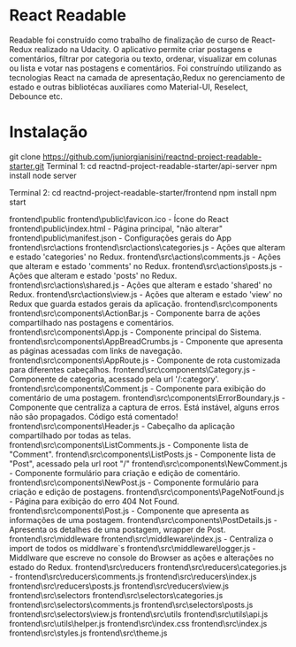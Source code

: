 # React Readable

Readable foi construído como trabalho de finalização de curso de React-Redux realizado na Udacity. O aplicativo permite criar postagens e comentários, filtrar por categoria ou texto, ordenar, visualizar em colunas ou lista e votar nas postagens e comentários. Foi construíndo utilizando as tecnologias React na camada de apresentação,Redux no gerenciamento de estado e outras bibliotécas auxiliares como Material-UI, Reselect, Debounce etc.

# Instalação

git clone https://github.com/juniorgianisini/reactnd-project-readable-starter.git
Terminal 1:
cd reactnd-project-readable-starter/api-server
npm install
node server

Terminal 2:
cd reactnd-project-readable-starter/frontend
npm install
npm start

frontend\public
frontend\public\favicon.ico - Ícone do React
frontend\public\index.html - Página principal, "não alterar"
frontend\public\manifest.json - Configurações gerais do App
frontend\src\actions
frontend\src\actions\categories.js - Ações que alteram e estado 'categories' no Redux.
frontend\src\actions\comments.js - Ações que alteram e estado 'comments' no Redux.
frontend\src\actions\posts.js - Ações que alteram e estado 'posts' no Redux.
frontend\src\actions\shared.js - Ações que alteram e estado 'shared' no Redux.
frontend\src\actions\view.js - Ações que alteram e estado 'view' no Redux que guarda estados gerais da aplicação.
frontend\src\components
frontend\src\components\ActionBar.js - Componente barra de ações compartilhado nas postagens e comentários.
frontend\src\components\App.js - Componente principal do Sistema.
frontend\src\components\AppBreadCrumbs.js - Cmponente que apresenta as páginas acessadas com links de navegação.
frontend\src\components\AppRoute.js - Componente de rota customizada para diferentes cabeçalhos.
frontend\src\components\Category.js - Componente de categoria, acessado pela url '/:category'.
frontend\src\components\Comment.js - Componente para exibição do comentário de uma postagem.
frontend\src\components\ErrorBoundary.js - Componente que centraliza a captura de erros. Está instável, alguns erros não são propagados. Código está comentado!
frontend\src\components\Header.js - Cabeçalho da aplicação compartilhado por todas as telas.
frontend\src\components\ListComments.js - Componente lista de "Comment".
frontend\src\components\ListPosts.js - Componente lista de "Post", acessado pela url root "/"
frontend\src\components\NewComment.js - Componente formulário para criação e edição de comentário.
frontend\src\components\NewPost.js - Componente formulário para criação e edição de postagens.
frontend\src\components\PageNotFound.js - Página para exibição do erro 404 Not Found.
frontend\src\components\Post.js - Componente que apresenta as informações de uma postagem.
frontend\src\components\PostDetails.js - Apresenta os detalhes de uma postagem, wrapper de Post.
frontend\src\middleware
frontend\src\middleware\index.js - Centraliza o import de todos os middlware`s
frontend\src\middleware\logger.js - Middlware que escreve no console do Browser as ações e alterações no estado do Redux.
frontend\src\reducers
frontend\src\reducers\categories.js - 
frontend\src\reducers\comments.js
frontend\src\reducers\index.js
frontend\src\reducers\posts.js
frontend\src\reducers\view.js
frontend\src\selectors
frontend\src\selectors\categories.js
frontend\src\selectors\comments.js
frontend\src\selectors\posts.js
frontend\src\selectors\view.js
frontend\src\utils
frontend\src\utils\api.js
frontend\src\utils\helper.js
frontend\src\index.css
frontend\src\index.js
frontend\src\styles.js
frontend\src\theme.js

